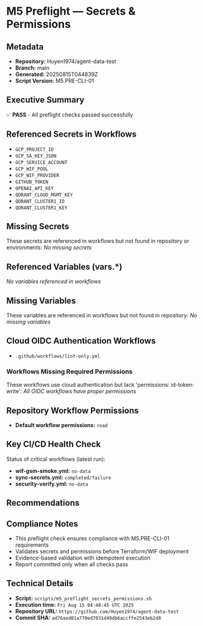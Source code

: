 # M5 Preflight — Secrets & Permissions

## Metadata
- **Repository:** Huyen1974/agent-data-test
- **Branch:** main
- **Generated:** 20250815T044839Z
- **Script Version:** M5.PRE-CLI-01

## Executive Summary
✅ **PASS** - All preflight checks passed successfully

## Referenced Secrets in Workflows
- `GCP_PROJECT_ID`
- `GCP_SA_KEY_JSON`
- `GCP_SERVICE_ACCOUNT`
- `GCP_WIF_POOL`
- `GCP_WIF_PROVIDER`
- `GITHUB_TOKEN`
- `OPENAI_API_KEY`
- `QDRANT_CLOUD_MGMT_KEY`
- `QDRANT_CLUSTER1_ID`
- `QDRANT_CLUSTER1_KEY`

## Missing Secrets
These secrets are referenced in workflows but not found in repository or environments:
_No missing secrets_

## Referenced Variables (vars.*)
_No variables referenced in workflows_

## Missing Variables
These variables are referenced in workflows but not found in repository:
_No missing variables_

## Cloud OIDC Authentication Workflows
- `.github/workflows/lint-only.yml`

### Workflows Missing Required Permissions
These workflows use cloud authentication but lack 'permissions: id-token: write':
_All OIDC workflows have proper permissions_

## Repository Workflow Permissions
- **Default workflow permissions:** `read`

## Key CI/CD Health Check
Status of critical workflows (latest run):
- **wif-gsm-smoke.yml:** `no-data`
- **sync-secrets.yml:** `completed/failure`
- **security-verify.yml:** `no-data`

## Recommendations
## Compliance Notes
- This preflight check ensures compliance with M5.PRE-CLI-01 requirements
- Validates secrets and permissions before Terraform/WIF deployment
- Evidence-based validation with idempotent execution
- Report committed only when all checks pass

## Technical Details
- **Script:** `scripts/m5_preflight_secrets_permissions.sh`
- **Execution time:** `Fri Aug 15 04:48:45 UTC 2025`
- **Repository URL:** `https://github.com/Huyen1974/agent-data-test`
- **Commit SHA:** `ad76aed01a770ed7031d49db6accffe2543eb2d8`
